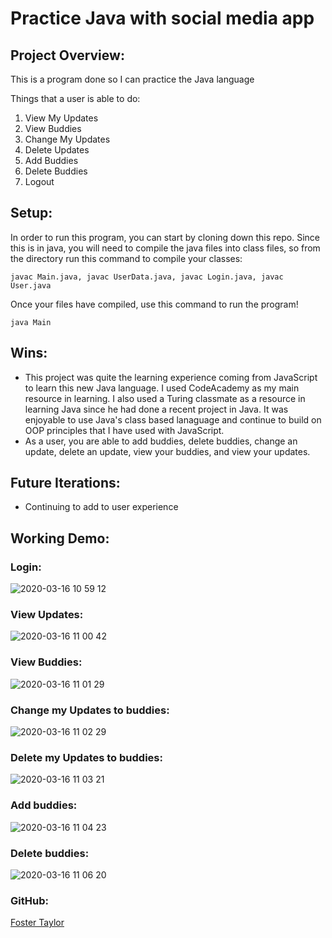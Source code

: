 # Practice Java with social media app

## Project Overview:

This is a program done so I can practice the Java language

Things that a user is able to do:
1. View My Updates
2. View Buddies
3. Change My Updates
4. Delete Updates
5. Add Buddies
6. Delete Buddies
7. Logout

## Setup:
In order to run this program, you can start by cloning down this repo. Since this is in java, you will need to compile the java files into class files, so from the directory run this command to compile your classes: 
```
javac Main.java, javac UserData.java, javac Login.java, javac User.java
```

Once your files have compiled, use this command to run the program!
```
java Main
```

## Wins:
* This project was quite the learning experience coming from JavaScript to learn this new Java language.  I used CodeAcademy as my main resource in learning.  I also used a Turing classmate as a resource in learning Java since he had done a recent project in Java.  It was enjoyable to use Java's class based lanaguage and continue to build on OOP principles that I have used with JavaScript.
* As a user, you are able to add buddies, delete buddies, change an update, delete an update, view your buddies, and view your updates.

## Future Iterations:
* Continuing to add to user experience


## Working Demo:
### Login:
![2020-03-16 10 59 12](https://user-images.githubusercontent.com/50148342/76782190-821d1500-6775-11ea-9e62-3e3a78a55d4c.gif)

### View Updates:
![2020-03-16 11 00 42](https://user-images.githubusercontent.com/50148342/76782297-b42e7700-6775-11ea-8573-0a0101480be6.gif)

### View Buddies:
![2020-03-16 11 01 29](https://user-images.githubusercontent.com/50148342/76782376-d0caaf00-6775-11ea-88c5-664ce96c2bc6.gif)

### Change my Updates to buddies:
![2020-03-16 11 02 29](https://user-images.githubusercontent.com/50148342/76782490-f657b880-6775-11ea-8760-85041a5ea9d1.gif)

### Delete my Updates to buddies:
![2020-03-16 11 03 21](https://user-images.githubusercontent.com/50148342/76782569-15eee100-6776-11ea-84cb-77559db2f749.gif)

### Add buddies:
![2020-03-16 11 04 23](https://user-images.githubusercontent.com/50148342/76782653-3a4abd80-6776-11ea-8bc1-d0f34d9d7e30.gif)

### Delete buddies:
![2020-03-16 11 06 20](https://user-images.githubusercontent.com/50148342/76782832-7ed65900-6776-11ea-84a5-c93032cfffdc.gif)


### GitHub:

[Foster Taylor](https://github.com/foster55f/)